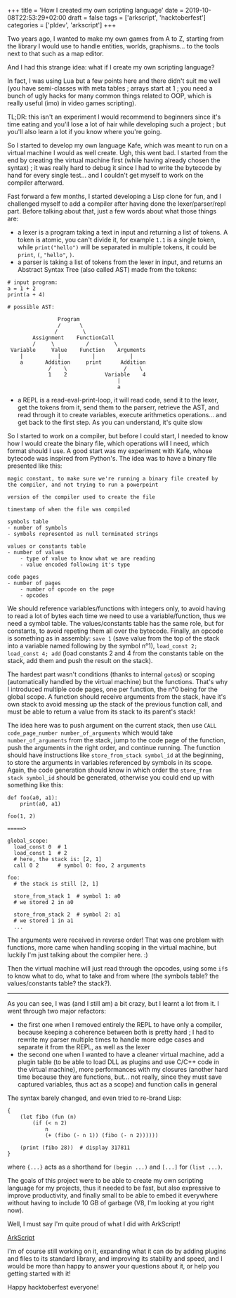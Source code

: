 +++
title = 'How I created my own scripting language'
date = 2019-10-08T22:53:29+02:00
draft = false
tags = ['arkscript', 'hacktoberfest']
categories = ['pldev', 'arkscript']
+++

Two years ago, I wanted to make my own games from A to Z, starting from the library I would use to handle entities, worlds, graphisms... to the tools next to that such as a map editor.

And I had this strange idea: what if I create my own scripting language?

In fact, I was using Lua but a few points here and there didn't suit me well (you have semi-classes with meta tables ; arrays start at 1 ; you need a bunch of ugly hacks for many common things related to OOP, which is really useful (imo) in video games scripting).

TL;DR: this isn't an experiment I would recommend to beginners since it's time eating and you'll lose a lot of hair while developing such a project ; but you'll also learn a lot if you know where you're going.

So I started to develop my own language Kafe, which was meant to run on a virtual machine I would as well create. Ugh, this went bad. I started from the end by creating the virtual machine first (while having already chosen the syntax) ; it was really hard to debug it since I had to write the bytecode by hand for every single test... and I couldn't get myself to work on the compiler afterward.

Fast forward a few months, I started developing a Lisp clone for fun, and I challenged myself to add a compiler after having done the lexer/parser/repl part. Before talking about that, just a few words about what those things are:

* a lexer is a program taking a text in input and returning a list of tokens. A token is atomic, you can't divide it, for example `1.1` is a single token, while `print("hello")` will be separated in multiple tokens, it could be `print`, `(`, `"hello"`, `)`.
* a parser is taking a list of tokens from the lexer in input, and returns an Abstract Syntax Tree (also called AST) made from the tokens:
```
# input program:
a = 1 + 2
print(a + 4)

# possible AST:

                Program
                /      \
               /        \
        Assignment    FunctionCall
        /     \          /        \
 Variable     Value    Function    Arguments
    |           |          |           |
    a       Addition     print      Addition
             /    \                  /    \
             1    2            Variable    4
                                   |
                                   a
```
* a REPL is a read-eval-print-loop, it will read code, send it to the lexer, get the tokens from it, send them to the parserr, retrieve the AST, and read through it to create variables, execute arithmetics operations... and get back to the first step. As you can understand, it's quite slow

So I started to work on a compiler, but before I could start, I needed to know how I would create the binary file, which operations will I need, which format should I use. A good start was my experiment with Kafe, whose bytecode was inspired from Python's. The idea was to have a binary file presented like this:

```
magic constant, to make sure we're running a binary file created by the compiler, and not trying to run a powerpoint

version of the compiler used to create the file

timestamp of when the file was compiled

symbols table
- number of symbols
- symbols represented as null terminated strings

values or constants table
- number of values
    - type of value to know what we are reading
    - value encoded following it's type

code pages
- number of pages
    - number of opcode on the page
    - opcodes
```

We should reference variables/functions with integers only, to avoid having to read a lot of bytes each time we need to use a variable/function, thus we need a symbol table. The values/constants table has the same role, but for constants, to avoid repeting them all over the bytecode. Finally, an opcode is something as in assembly: `save 1` (save value from the top of the stack into a variable named following by the symbol n°1), `load_const 2; load_const 4; add` (load constants 2 and 4 from the constants table on the stack, add them and push the result on the stack).

The hardest part wasn't conditions (thanks to internal `goto`s) or scoping (automatically handled by the virtual machine) but the functions. That's why I introduced multiple code pages, one per function, the n°0 being for the global scope. A function should receive arguments from the stack, have it's own stack to avoid messing up the stack of the previous function call, and must be able to return a value from its stack to its parent's stack!

The idea here was to push argument on the current stack, then use `CALL code_page_number number_of_arguments` which would take `number_of_arguments` from the stack, jump to the code page of the function, push the arguments in the right order, and continue running. The function should have instructions like `store_from_stack symbol_id` at the beginning, to store the arguments in variables referenced by symbols in its scope. Again, the code generation should know in which order the `store_from stack symbol_id` should be generated, otherwise you could end up with something like this:
```
def foo(a0, a1):
    print(a0, a1)

foo(1, 2)

=====>

global_scope:
  load_const 0  # 1
  load_const 1  # 2
  # here, the stack is: [2, 1]
  call 0 2      # symbol 0: foo, 2 arguments

foo:
  # the stack is still [2, 1]

  store_from_stack 1  # symbol 1: a0
  # we stored 2 in a0

  store_from_stack 2  # symbol 2: a1
  # we stored 1 in a1
  ...
```

The arguments were received in reverse order! That was one problem with functions, more came when handling scoping in the virtual machine, but luckily I'm just talking about the compiler here. :)

Then the virtual machine will just read through the opcodes, using some `if`s to know what to do, what to take and from where (the symbols table? the values/constants table? the stack?).

------

As you can see, I was (and I still am) a bit crazy, but I learnt a lot from it. I went through two major refactors:
* the first one when I removed entirely the REPL to have only a compiler, because keeping a coherence between both is pretty hard ; I had to rewrite my parser multiple times to handle more edge cases and separate it from the REPL, as well as the lexer
* the second one when I wanted to have a cleaner virtual machine, add a plugin table (to be able to load DLL as plugins and use C/C++ code in the virtual machine), more performances with my closures (another hard time because they are functions, but... not really, since they must save captured variables, thus act as a scope) and function calls in general

The syntax barely changed, and even tried to re-brand Lisp:
```
{
    (let fibo (fun (n)
        (if (< n 2)
            n
            (+ (fibo (- n 1)) (fibo (- n 2))))))

    (print (fibo 28))  # display 317811
}
```
where `{...}` acts as a shorthand for `(begin ...)` and `[...]` for `(list ...)`.

The goals of this project were to be able to create my own scripting language for my projects, thus it needed to be fast, but also expressive to improve productivity, and finally small to be able to embed it everywhere without having to include 10 GB of garbage (V8, I'm looking at you right now).

Well, I must say I'm quite proud of what I did with ArkScript!

[ArkScript](https://github.com/ArkScript-lang/Ark)

I'm of course still working on it, expanding what it can do by adding plugins and files to its standard library, and improving its stability and speed, and I would be more than happy to answer your questions about it, or help you getting started with it!

Happy hacktoberfest everyone!

